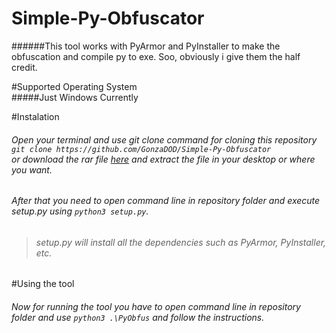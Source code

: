 # Simple-Py-Obfuscator<br>
######This tool works with PyArmor and PyInstaller to make the obfuscation and compile py to exe. Soo, obviously i give them the half credit.<br>

#Supported Operating System<br>
#####Just Windows Currently

#Instalation<br>
######  Open your terminal and use git clone command for cloning this repository <br> `git clone https://github.com/GonzaDOD/Simple-Py-Obfuscator` <br> or download the rar file [here]() and extract the file in your desktop or where you want.<br>
###### After that you need to open command line in repository folder and execute setup.py using `python3 setup.py`.<br>
> ###### setup.py will install all the dependencies such as PyArmor, PyInstaller, etc.<br>

#Using the tool<br>
###### Now for running the tool you have to open command line in repository folder and use `python3 .\PyObfus` and follow the instructions.

